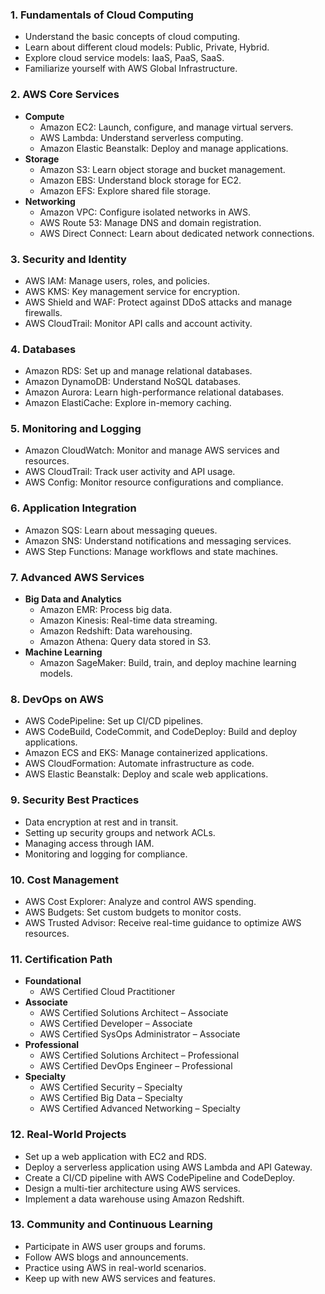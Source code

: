 

### **1. Fundamentals of Cloud Computing**
- Understand the basic concepts of cloud computing.
- Learn about different cloud models: Public, Private, Hybrid.
- Explore cloud service models: IaaS, PaaS, SaaS.
- Familiarize yourself with AWS Global Infrastructure.

### **2. AWS Core Services**
- **Compute**
  - Amazon EC2: Launch, configure, and manage virtual servers.
  - AWS Lambda: Understand serverless computing.
  - Amazon Elastic Beanstalk: Deploy and manage applications.
- **Storage**
  - Amazon S3: Learn object storage and bucket management.
  - Amazon EBS: Understand block storage for EC2.
  - Amazon EFS: Explore shared file storage.
- **Networking**
  - Amazon VPC: Configure isolated networks in AWS.
  - AWS Route 53: Manage DNS and domain registration.
  - AWS Direct Connect: Learn about dedicated network connections.

### **3. Security and Identity**
- AWS IAM: Manage users, roles, and policies.
- AWS KMS: Key management service for encryption.
- AWS Shield and WAF: Protect against DDoS attacks and manage firewalls.
- AWS CloudTrail: Monitor API calls and account activity.

### **4. Databases**
- Amazon RDS: Set up and manage relational databases.
- Amazon DynamoDB: Understand NoSQL databases.
- Amazon Aurora: Learn high-performance relational databases.
- Amazon ElastiCache: Explore in-memory caching.

### **5. Monitoring and Logging**
- Amazon CloudWatch: Monitor and manage AWS services and resources.
- AWS CloudTrail: Track user activity and API usage.
- AWS Config: Monitor resource configurations and compliance.

### **6. Application Integration**
- Amazon SQS: Learn about messaging queues.
- Amazon SNS: Understand notifications and messaging services.
- AWS Step Functions: Manage workflows and state machines.

### **7. Advanced AWS Services**
- **Big Data and Analytics**
  - Amazon EMR: Process big data.
  - Amazon Kinesis: Real-time data streaming.
  - Amazon Redshift: Data warehousing.
  - Amazon Athena: Query data stored in S3.
- **Machine Learning**
  - Amazon SageMaker: Build, train, and deploy machine learning models.

### **8. DevOps on AWS**
- AWS CodePipeline: Set up CI/CD pipelines.
- AWS CodeBuild, CodeCommit, and CodeDeploy: Build and deploy applications.
- Amazon ECS and EKS: Manage containerized applications.
- AWS CloudFormation: Automate infrastructure as code.
- AWS Elastic Beanstalk: Deploy and scale web applications.

### **9. Security Best Practices**
- Data encryption at rest and in transit.
- Setting up security groups and network ACLs.
- Managing access through IAM.
- Monitoring and logging for compliance.

### **10. Cost Management**
- AWS Cost Explorer: Analyze and control AWS spending.
- AWS Budgets: Set custom budgets to monitor costs.
- AWS Trusted Advisor: Receive real-time guidance to optimize AWS resources.

### **11. Certification Path**
- **Foundational**
  - AWS Certified Cloud Practitioner
- **Associate**
  - AWS Certified Solutions Architect – Associate
  - AWS Certified Developer – Associate
  - AWS Certified SysOps Administrator – Associate
- **Professional**
  - AWS Certified Solutions Architect – Professional
  - AWS Certified DevOps Engineer – Professional
- **Specialty**
  - AWS Certified Security – Specialty
  - AWS Certified Big Data – Specialty
  - AWS Certified Advanced Networking – Specialty

### **12. Real-World Projects**
- Set up a web application with EC2 and RDS.
- Deploy a serverless application using AWS Lambda and API Gateway.
- Create a CI/CD pipeline with AWS CodePipeline and CodeDeploy.
- Design a multi-tier architecture using AWS services.
- Implement a data warehouse using Amazon Redshift.

### **13. Community and Continuous Learning**
- Participate in AWS user groups and forums.
- Follow AWS blogs and announcements.
- Practice using AWS in real-world scenarios.
- Keep up with new AWS services and features.

